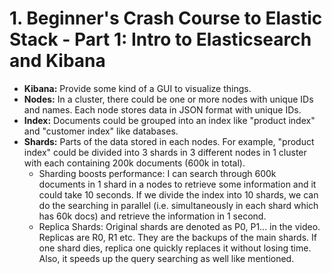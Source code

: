 # 1. Beginner's Crash Course to Elastic Stack - Part 1: Intro to Elasticsearch and Kibana
* **Kibana:** Provide some kind of a GUI to visualize things.
* **Nodes:** In a cluster, there could be one or more nodes with unique IDs and names. Each node stores data in JSON format with unique IDs.
* **Index:** Documents could be grouped into an index like "product index" and "customer index" like databases.
* **Shards:** Parts of the data stored in each nodes. For example, "product index" could be divided into 3 shards in 3 different nodes in 1 cluster with each containing 200k documents (600k in total).
  * Sharding boosts performance: I can search through 600k documents in 1 shard in a nodes to retrieve some information and it could take 10 seconds. If we divide the index into 10 shards, we can do the searching in parallel (i.e. simultaneously in each shard which has 60k docs) and retrieve the information in 1 second.
  * Replica Shards: Original shards are denoted as P0, P1... in the video. Replicas are R0, R1 etc. They are the backups of the main shards. If one shard dies, replica one quickly replaces it without losing time. Also, it speeds up the query searching as well like mentioned.
  
